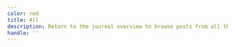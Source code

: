 ```yaml
---
color: red
title: All
description: Return to the journal overview to browse posts from all the categories.
handle: ''
---
```

